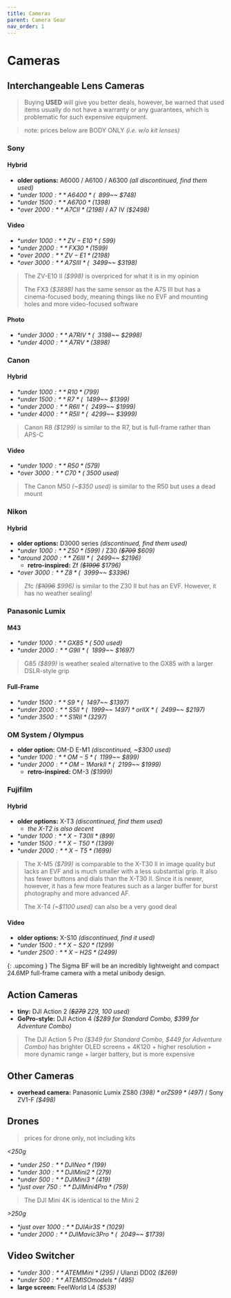 ```yaml
---
title: Cameras
parent: Camera Gear
nav_order: 1
---
```

# Cameras

## Interchangeable Lens Cameras

> Buying **USED** will give you better deals, however, be warned that used items usually do not have a warranty or any guarantees, which is problematic for such expensive equipment.

> note: prices below are BODY ONLY *(i.e. w/o kit lenses)*

### Sony

#### Hybrid

- **older options:** A6000 / A6100 / A6300 *(all discontinued, find them used)*
- **under $1000:** A6400 *(~~$899~~ $748)*
- **under $1500:** A6700 *($1398)*
- **over $2000:** A7C II *($2198)* / A7 IV *($2498)*

#### Video 

- **under $1000:** ZV-E10 *(~$599)*
- **under $2000:** FX30 *($1599)*
- **over $2000:** ZV-E1 *($2198)*
- **over $3000:** A7S III *(~~$3499~~ $3198)*

> The ZV-E10 II *($998)* is overpriced for what it is in my opinion
> 
> The FX3 *($3898)* has the same sensor as the A7S III but has a cinema-focused body, meaning things like no EVF and mounting holes and more video-focused software

#### Photo

- **under $3000:** A7R IV *(~~$3198~~ $2998)*
- **under $4000:** A7R V *($3898)*

### Canon

#### Hybrid

- **under $1000:** R10 *($799)*
- **under $1500:** R7 *(~~$1499~~ $1399)*
- **under $2000:** R6 II *(~~$2499~~ $1999)*
- **under $4000:** R5 II *(~~$4299~~ $3999)*

> Canon R8 *($1299)* is similar to the R7, but is full-frame rather than APS-C

#### Video

- **under $1000:** R50 *($579)*
- **over $3000:** C70 *(~$3500 used)*

> The Canon M50 *(~$350 used)* is similar to the R50 but uses a dead mount

### Nikon

#### Hybrid

- **older options:** D3000 series *(discontinued, find them used)*
- **under $1000:** Z50 *($599)* / Z30 *(~~$709~~ $609)*
- **around $2000:** Z6 III *(~~$2499~~ $2196)* 
	- **retro-inspired:** Zf *(~~$1996~~ $1796)*
- **over $3000:** Z8 *(~~$3999~~ $3396)*

> Zfc *(~~$1096~~ $996)* is similar to the Z30 II but has an EVF. However, it has no weather sealing!

### Panasonic Lumix

#### M43

- **under $1000:** GX85 *(~$500 used)*
- **under $2000:** G9 II *(~~$1899~~ $1697)*

> G85 *($899)* is weather sealed alternative to the GX85 with a larger DSLR-style grip

#### Full-Frame

- **under $1500:** S9 *(~~$1497~~ $1397)*
- **under $2000:** S5 II *(~~$1999~~ $1497)* or IIX *(~~$2499~~ $2197)*
- **under $3500:** S1R II *($3297)*

### OM System / Olympus

- **older option:** OM-D E-M1 *(discontinued, ~$300 used)*
- **under $1000:** OM-5 *(~~$1199~~ $899)*
- **under $2000:** OM-1 Mark II *(~~$2199~~ $1999)*
	- **retro-inspired:** OM-3 *($1999)*

### Fujifilm

#### Hybrid

- **older options:** X-T3 *(discontinued, find them used)*
	- *the X-T2 is also decent*
- **under $1000:** X-T30 II *($899)*
- **under $1500:** X-T50 *($1399)*
- **under $2000:** X-T5 *($1699)*

> The X-M5 *($799)* is comparable to the X-T30 II in image quality but lacks an EVF and is much smaller with a less substantial grip. It also has fewer buttons and dials than the X-T30 II. Since it is newer, however, it has a few more features such as a larger buffer for burst photography and more advanced AF. 
> 
> The X-T4 *(~$1100 used)* can also be a very good deal

#### Video

- **older options:** X-S10 *(discontinued, find it used)*
- **under $1500:** X-S20 *($1299)*
- **under $2500:** X-H2S *($2499)*

{: .upcoming }
The Sigma BF will be an incredibly lightweight and compact 24.6MP full-frame camera with a metal unibody design. 

## Action Cameras

- **tiny:** DJI Action 2 *(~~$279~~ $229, ~$100 used)*
- **GoPro-style:** DJI Action 4 *($289 for Standard Combo, $399 for Adventure Combo)*

> The DJI Action 5 Pro *($349 for Standard Combo, $449 for Adventure Combo)* has brighter OLED screens + 4K120 + higher resolution + more dynamic range + larger battery, but is more expensive

## Other Cameras

- **overhead camera:** Panasonic Lumix ZS80 *($398)* or ZS99 *($497)* / Sony ZV1-F *($498)*

## Drones

> prices for drone only, not including kits

*<250g*
- **under $250:** DJI Neo *($199)*
- **under $300:** DJI Mini 2 *($279)*
- **under $500:** DJI Mini 3 *($419)*
- **just over $750:** DJI Mini 4 Pro *($759)*

> The DJI Mini 4K is identical to the Mini 2

*>250g*
- **just over $1000:** DJI Air 3S *($1029)*
- **under $2000:** DJI Mavic 3 Pro *(~~$2049~~ $1739)*

## Video Switcher

- **under $300:** ATEM Mini *($295)* / Ulanzi DD02 *($269)*
- **under $500:** ATEM ISO models *($495)*
- **large screen:** FeelWorld L4 *($539)*